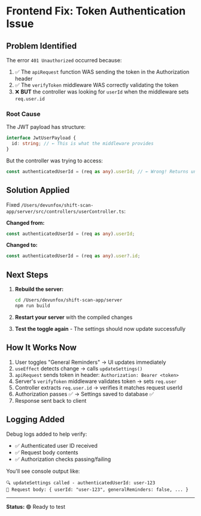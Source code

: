 # Frontend Fix: Token Authentication Issue

## Problem Identified

The error `401 Unauthorized` occurred because:

1. ✅ The `apiRequest` function WAS sending the token in the Authorization header
2. ✅ The `verifyToken` middleware WAS correctly validating the token
3. ❌ **BUT** the controller was looking for `userId` when the middleware sets `req.user.id`

### Root Cause

The JWT payload has structure:

```typescript
interface JwtUserPayload {
  id: string; // ← This is what the middleware provides
}
```

But the controller was trying to access:

```typescript
const authenticatedUserId = (req as any).userId; // ← Wrong! Returns undefined
```

## Solution Applied

Fixed `/Users/devunfox/shift-scan-app/server/src/controllers/userController.ts`:

**Changed from:**

```typescript
const authenticatedUserId = (req as any).userId;
```

**Changed to:**

```typescript
const authenticatedUserId = (req as any).user?.id;
```

## Next Steps

1. **Rebuild the server:**

   ```bash
   cd /Users/devunfox/shift-scan-app/server
   npm run build
   ```

2. **Restart your server** with the compiled changes

3. **Test the toggle again** - The settings should now update successfully

## How It Works Now

1. User toggles "General Reminders" → UI updates immediately
2. `useEffect` detects change → calls `updateSettings()`
3. `apiRequest` sends token in header: `Authorization: Bearer <token>`
4. Server's `verifyToken` middleware validates token → sets `req.user`
5. Controller extracts `req.user.id` → verifies it matches request userId
6. Authorization passes ✅ → Settings saved to database ✅
7. Response sent back to client

## Logging Added

Debug logs added to help verify:

- ✅ Authenticated user ID received
- ✅ Request body contents
- ✅ Authorization checks passing/failing

You'll see console output like:

```
🔍 updateSettings called - authenticatedUserId: user-123
📝 Request body: { userId: "user-123", generalReminders: false, ... }
```

---

**Status:** 🟢 Ready to test
